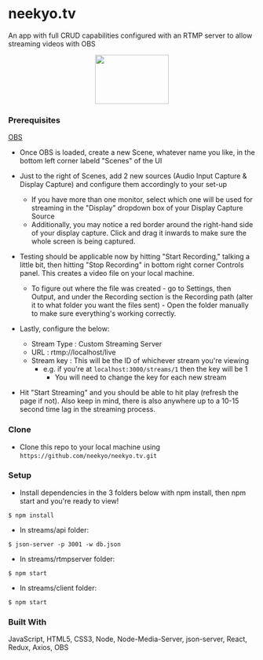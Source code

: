 # neekyo.tv

An app with full CRUD capabilities configured with an RTMP server to allow streaming videos with OBS

<div align="center">
<img height="100px" width="150px" src="https://www.pikpng.com/pngl/m/71-711327_obs-studio-tomoe-symbol-clipart.png">
</div>


### Prerequisites

[OBS](https://obsproject.com/)

- Once OBS is loaded, create a new Scene, whatever name you like, in the bottom left corner labeld "Scenes" of the UI

- Just to the right of Scenes, add 2 new sources (Audio Input Capture & Display Capture) and configure them accordingly to your set-up
    * If you have more than one monitor, select which one will be used for streaming in the "Display" dropdown box of your Display Capture Source 
    * Additionally, you may notice a red border around the right-hand side of your display capture. Click and drag it inwards to make sure the whole screen is being captured.

- Testing should be applicable now by hitting "Start Recording," talking a little bit, then hitting "Stop Recording" in bottom right corner Controls panel. This creates a video file on your local machine.
    * To figure out where the file was created - go to Settings, then Output, and under the Recording section is the Recording path (alter it to what folder you want the files sent) - Open the folder manually to make sure everything's working correctly.

- Lastly, configure the below:
    * Stream Type : Custom Streaming Server
    * URL : rtmp://localhost/live
    * Stream key : This will be the ID of whichever stream you're viewing
        * e.g. if you're at `localhost:3000/streams/1` then the key will be 1
            * You will need to change the key for each new stream

- Hit "Start Streaming" and you should be able to hit play (refresh the page if not). Also keep in mind, there is also anywhere up to a 10-15 second time lag in the streaming process.

### Clone

- Clone this repo to your local machine using `https://github.com/neekyo/neekyo.tv.git`


### Setup

- Install dependencies in the 3 folders below with npm install, then npm start and you're ready to view!

```shell
$ npm install
```

- In streams/api folder:

```shell
$ json-server -p 3001 -w db.json
```

- In streams/rtmpserver folder:

```shell
$ npm start
```

- In streams/client folder:

```shell
$ npm start
```

### Built With

JavaScript, HTML5, CSS3, Node, Node-Media-Server, json-server, React, Redux, Axios, OBS